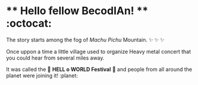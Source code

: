 # ** Hello fellow BecodIAn! ** :octocat:

The story starts among the fog of *Machu Pichu* Mountain. :sparkles:  :sparkles:  :sparkles:

Once uppon a time a little village used to organize Heavy metal concert that you could hear from several miles away.

It was called the :metal: **HELL o WORLD Festival** :metal: and people from all around the planet were joining it! :planet: 
